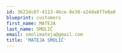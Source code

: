 ```yaml
---
id: 3622dc07-4113-46ce-8e30-a24da8f7e0a0
blueprint: customers
first_name: MATEJA
last_name: SMOLIČ
email: smolimateja@gmail.com
title: 'MATEJA SMOLIČ'
---
```

